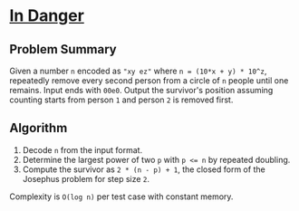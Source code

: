 # [In Danger](https://www.spoj.com/problems/DANGER/)

## Problem Summary
Given a number `n` encoded as `"xy ez"` where `n = (10*x + y) * 10^z`, repeatedly remove every second person from a circle of `n` people until one remains. Input ends with `00e0`. Output the survivor's position assuming counting starts from person `1` and person `2` is removed first.

## Algorithm
1. Decode `n` from the input format.
2. Determine the largest power of two `p` with `p <= n` by repeated doubling.
3. Compute the survivor as `2 * (n - p) + 1`, the closed form of the Josephus problem for step size `2`.

Complexity is `O(log n)` per test case with constant memory.
